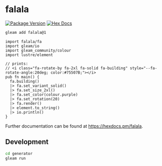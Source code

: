 # falala

[![Package Version](https://img.shields.io/hexpm/v/falala)](https://hex.pm/packages/falala)
[![Hex Docs](https://img.shields.io/badge/hex-docs-ffaff3)](https://hexdocs.pm/falala/)

```sh
gleam add falala@1
```
```gleam
import falala/fa
import gleam/io
import gleam_community/colour
import lustre/element

// prints:
// <i class="fa-rotate-by fa-2xl fa-solid fa-building" style="--fa-rotate-angle:20deg; color:#75507B;"></i>
pub fn main() {
  fa.building()
  |> fa.set_variant_solid()
  |> fa.set_size_2xl()
  |> fa.set_color(colour.purple)
  |> fa.set_rotation(20)
  |> fa.render()
  |> element.to_string()
  |> io.println()
}
```

Further documentation can be found at <https://hexdocs.pm/falala>.

## Development

```sh
cd generator
gleam run
```
